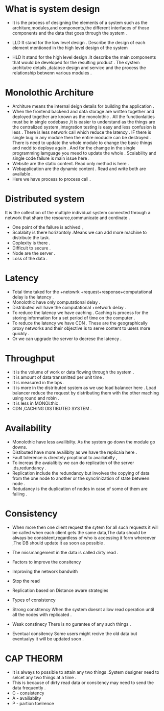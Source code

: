 # What is system design 
- It is the process of designing the elements of a system such as the architure,modules,and components,the different interfaces of those components and the data that goes through the system .

- LLD It stand for the low level design . Describe the design of each element mentioned in the high level design of the system
- HLD It stand for the high level design .It describe the main components that would be developed for the resulting product . The system architutre details ,databse design and service and the process the relationship betwenn various modules .
# Monolothic Architure 
- Architure means the internal deign details for building the  application .
- When the frontend backend and data storage are written together and deployed together are known as the monolothic . All the functionlaities must be in single codebase ,It is easier to understand as the things are the centralized system ,integration testing is easy and less confusion is less . There is less network call which reduce the latency . IF there is single bug in any module then the entire moducle can be destroyed . There is need to update the whole module to change the basic things and nedd to deploye again . And for the chamge in the single programming lamguage you meed to update the whole . Scalability and single code failure is main issue here .
- Website are the static content. Read only method is here . 
- Webapplication are the dynamic content . Read and write both are available .
- Here we have process to process call .
# Distributed system 
It is the collection of the multiple individual system connected through a network that share the resource,communicate and cordinate .
- One point of the failure is achived ,
- Scalabity is there horizontoly .Means we can add more machine to distribute the task.
- Coplexity is there .
- Difficult to secure .
- Node are the server .
- Loss of the data .
# Latency 
- Total time taked for the +netowrk +request+response+computational delay is the latency .
- Monolothic have only  computational delay .
- Distributed  will have the computational +network delay .
- To reduce the latency we have caching . Caching is process for the storing information for a set period of time on the computer .
- To reduce the latency we have CDN . These are the geographically proxy networks and their objective is to serve content to users more quickly .
- Or we can upgrade the server to decrese the latency .

# Throughput 
- It is the volume of work or data flowing through the system .
- It is amount of data transmitted per unit time .
- It is measured in the bps .
- It is more in the distributed system as we use load balancer here . Load balancer reduce the request by distributing them with the other maching using round and robin .
- It is less in MONOLthic .
- CDN ,CACHING DISTIBUTED SYSTEM .

 
# Availability 
- Monolothic have less availibilty. As the system go down the module go downs. 
- Distibuted have more availibity as we have the replicaia here .
- Fault tolerence is directely proptional to availiabilty ,
- To increas the avaialibity we can do replication of the server  ,ds,redundancy .
- Replication include the redundancy but involves the copying of data from the one node to another or the syncrinization of state between node .
- Redudancy is the duplication of nodes in case of some of them are failing .


# Consistency 
- When more then one client request the sytem for all such requests it will be called when each client gets the same data,The data should be always be consistent,regardless of who is accessing it form whereever ,The DB should update it as soon as possible .
- The missmangement in the data is called dirty read .

- Factors to improve the consitency
 - Improving the network bandwith
 - Stop the read
 - Replication based on Distance aware strategies 
- Types of consistency
 - Strong constitency   When the system doesnt allow read operation until all the nodes with replicated .
 - Weak constinecy  There is no gurantee of any such things .
 - Eventual consitency Some users might recive the old data but eventualyy it will be updated soon .


# CAP THEORM
- It is always to possible to attain any two things .System designer need to selcet any two things at a time .
- This is because of dirty read data or consitency may need to send the data frequently . 
- C - consistency
- A - availiablity 
- P - partion toelrence 






























